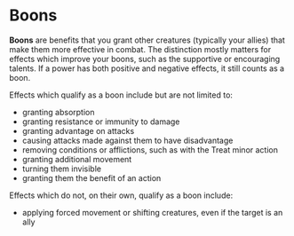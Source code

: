 # Boons
**Boons** are benefits that you grant other creatures (typically your allies) that make them more effective in combat. The distinction mostly matters for effects which improve your boons, such as the supportive or encouraging talents. If a power has both positive and negative effects, it still counts as a boon.

Effects which qualify as a boon include but are not limited to:
* granting absorption
* granting resistance or immunity to damage
* granting advantage on attacks
* causing attacks made against them to have disadvantage
* removing conditions or afflictions, such as with the Treat minor action
* granting additional movement
* turning them invisible
* granting them the benefit of an action

Effects which do not, on their own, qualify as a boon include:
* applying forced movement or shifting creatures, even if the target is an ally
